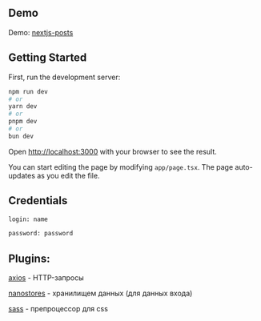 ## Demo

Demo: [nextjs-posts](https://nextjs-posts-sooty.vercel.app/)

## Getting Started

First, run the development server:

```bash
npm run dev
# or
yarn dev
# or
pnpm dev
# or
bun dev
```

Open [http://localhost:3000](http://localhost:3000) with your browser to see the result.

You can start editing the page by modifying `app/page.tsx`. The page auto-updates as you edit the file.

## Credentials

```bash
login: name

password: password
```

## Plugins:

[axios](https://www.npmjs.com/package/axios)  - HTTP-запросы

[nanostores](https://www.npmjs.com/package/nanostores) - хранилищем данных (для данных входа)

[sass](https://www.npmjs.com/package/sass) - препроцессор для css
